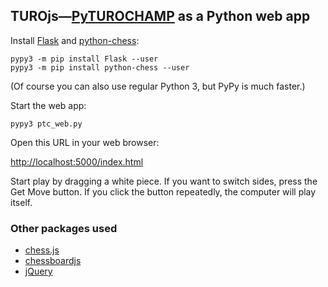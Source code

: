 ## TUROjs—[PyTUROCHAMP](https://github.com/mdoege/PyTuroChamp) as a Python web app

Install [Flask](http://flask.pocoo.org/) and [python-chess](https://github.com/niklasf/python-chess):

    pypy3 -m pip install Flask --user
    pypy3 -m pip install python-chess --user

(Of course you can also use regular Python 3, but PyPy is much faster.)

Start the web app:

    pypy3 ptc_web.py

Open this URL in your web browser:

[http://localhost:5000/index.html](http://localhost:5000/index.html)

Start play by dragging a white piece. If you want to switch sides, press the Get Move button. If you click the button repeatedly, the computer will play itself.

### Other packages used

* [chess.js](https://github.com/jhlywa/chess.js)
* [chessboardjs](https://github.com/oakmac/chessboardjs)
* [jQuery](https://github.com/jquery/jquery)
